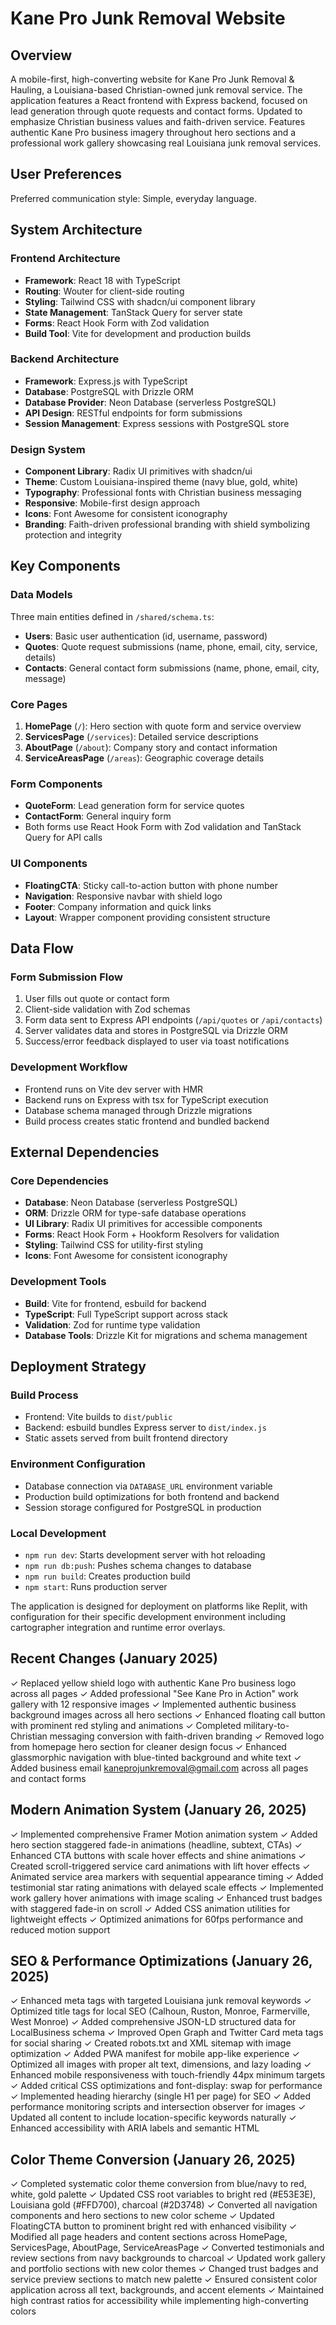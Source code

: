 # Kane Pro Junk Removal Website

## Overview
A mobile-first, high-converting website for Kane Pro Junk Removal & Hauling, a Louisiana-based Christian-owned junk removal service. The application features a React frontend with Express backend, focused on lead generation through quote requests and contact forms. Updated to emphasize Christian business values and faith-driven service. Features authentic Kane Pro business imagery throughout hero sections and a professional work gallery showcasing real Louisiana junk removal services.

## User Preferences
Preferred communication style: Simple, everyday language.

## System Architecture

### Frontend Architecture
- **Framework**: React 18 with TypeScript
- **Routing**: Wouter for client-side routing
- **Styling**: Tailwind CSS with shadcn/ui component library
- **State Management**: TanStack Query for server state
- **Forms**: React Hook Form with Zod validation
- **Build Tool**: Vite for development and production builds

### Backend Architecture
- **Framework**: Express.js with TypeScript
- **Database**: PostgreSQL with Drizzle ORM
- **Database Provider**: Neon Database (serverless PostgreSQL)
- **API Design**: RESTful endpoints for form submissions
- **Session Management**: Express sessions with PostgreSQL store

### Design System
- **Component Library**: Radix UI primitives with shadcn/ui
- **Theme**: Custom Louisiana-inspired theme (navy blue, gold, white)
- **Typography**: Professional fonts with Christian business messaging
- **Responsive**: Mobile-first design approach
- **Icons**: Font Awesome for consistent iconography
- **Branding**: Faith-driven professional branding with shield symbolizing protection and integrity

## Key Components

### Data Models
Three main entities defined in `/shared/schema.ts`:
- **Users**: Basic user authentication (id, username, password)
- **Quotes**: Quote request submissions (name, phone, email, city, service, details)
- **Contacts**: General contact form submissions (name, phone, email, city, message)

### Core Pages
1. **HomePage** (`/`): Hero section with quote form and service overview
2. **ServicesPage** (`/services`): Detailed service descriptions
3. **AboutPage** (`/about`): Company story and contact information
4. **ServiceAreasPage** (`/areas`): Geographic coverage details

### Form Components
- **QuoteForm**: Lead generation form for service quotes
- **ContactForm**: General inquiry form
- Both forms use React Hook Form with Zod validation and TanStack Query for API calls

### UI Components
- **FloatingCTA**: Sticky call-to-action button with phone number
- **Navigation**: Responsive navbar with shield logo
- **Footer**: Company information and quick links
- **Layout**: Wrapper component providing consistent structure

## Data Flow

### Form Submission Flow
1. User fills out quote or contact form
2. Client-side validation with Zod schemas
3. Form data sent to Express API endpoints (`/api/quotes` or `/api/contacts`)
4. Server validates data and stores in PostgreSQL via Drizzle ORM
5. Success/error feedback displayed to user via toast notifications

### Development Workflow
- Frontend runs on Vite dev server with HMR
- Backend runs on Express with tsx for TypeScript execution
- Database schema managed through Drizzle migrations
- Build process creates static frontend and bundled backend

## External Dependencies

### Core Dependencies
- **Database**: Neon Database (serverless PostgreSQL)
- **ORM**: Drizzle ORM for type-safe database operations
- **UI Library**: Radix UI primitives for accessible components
- **Forms**: React Hook Form + Hookform Resolvers for validation
- **Styling**: Tailwind CSS for utility-first styling
- **Icons**: Font Awesome for consistent iconography

### Development Tools
- **Build**: Vite for frontend, esbuild for backend
- **TypeScript**: Full TypeScript support across stack
- **Validation**: Zod for runtime type validation
- **Database Tools**: Drizzle Kit for migrations and schema management

## Deployment Strategy

### Build Process
- Frontend: Vite builds to `dist/public`
- Backend: esbuild bundles Express server to `dist/index.js`
- Static assets served from built frontend directory

### Environment Configuration
- Database connection via `DATABASE_URL` environment variable
- Production build optimizations for both frontend and backend
- Session storage configured for PostgreSQL in production

### Local Development
- `npm run dev`: Starts development server with hot reloading
- `npm run db:push`: Pushes schema changes to database
- `npm run build`: Creates production build
- `npm start`: Runs production server

The application is designed for deployment on platforms like Replit, with configuration for their specific development environment including cartographer integration and runtime error overlays.

## Recent Changes (January 2025)
✓ Replaced yellow shield logo with authentic Kane Pro business logo across all pages
✓ Added professional "See Kane Pro in Action" work gallery with 12 responsive images
✓ Implemented authentic business background images across all hero sections
✓ Enhanced floating call button with prominent red styling and animations
✓ Completed military-to-Christian messaging conversion with faith-driven branding
✓ Removed logo from homepage hero section for cleaner design focus
✓ Enhanced glassmorphic navigation with blue-tinted background and white text
✓ Added business email kaneprojunkremoval@gmail.com across all pages and contact forms

## Modern Animation System (January 26, 2025)
✓ Implemented comprehensive Framer Motion animation system
✓ Added hero section staggered fade-in animations (headline, subtext, CTAs)
✓ Enhanced CTA buttons with scale hover effects and shine animations
✓ Created scroll-triggered service card animations with lift hover effects
✓ Animated service area markers with sequential appearance timing
✓ Added testimonial star rating animations with delayed scale effects
✓ Implemented work gallery hover animations with image scaling
✓ Enhanced trust badges with staggered fade-in on scroll
✓ Added CSS animation utilities for lightweight effects
✓ Optimized animations for 60fps performance and reduced motion support

## SEO & Performance Optimizations (January 26, 2025)
✓ Enhanced meta tags with targeted Louisiana junk removal keywords
✓ Optimized title tags for local SEO (Calhoun, Ruston, Monroe, Farmerville, West Monroe)
✓ Added comprehensive JSON-LD structured data for LocalBusiness schema
✓ Improved Open Graph and Twitter Card meta tags for social sharing
✓ Created robots.txt and XML sitemap with image optimization
✓ Added PWA manifest for mobile app-like experience
✓ Optimized all images with proper alt text, dimensions, and lazy loading
✓ Enhanced mobile responsiveness with touch-friendly 44px minimum targets
✓ Added critical CSS optimizations and font-display: swap for performance
✓ Implemented heading hierarchy (single H1 per page) for SEO
✓ Added performance monitoring scripts and intersection observer for images
✓ Updated all content to include location-specific keywords naturally
✓ Enhanced accessibility with ARIA labels and semantic HTML

## Color Theme Conversion (January 26, 2025)
✓ Completed systematic color theme conversion from blue/navy to red, white, gold palette
✓ Updated CSS root variables to bright red (#E53E3E), Louisiana gold (#FFD700), charcoal (#2D3748)
✓ Converted all navigation components and hero sections to new color scheme
✓ Updated FloatingCTA button to prominent bright red with enhanced visibility
✓ Modified all page headers and content sections across HomePage, ServicesPage, AboutPage, ServiceAreasPage
✓ Converted testimonials and review sections from navy backgrounds to charcoal
✓ Updated work gallery and portfolio sections with new color themes
✓ Changed trust badges and service preview sections to match new palette
✓ Ensured consistent color application across all text, backgrounds, and accent elements
✓ Maintained high contrast ratios for accessibility while implementing high-converting colors